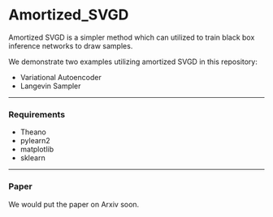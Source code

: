 # Amortized_SVGD
Amortized SVGD is a simpler method which can utilized to train black box inference networks to draw samples.

We demonstrate two examples utilizing amortized SVGD in this repository:
- Variational Autoencoder
- Langevin Sampler 

---
### Requirements
- Theano
- pylearn2 
- matplotlib
- sklearn

---
### Paper

We would put the paper on Arxiv soon.
